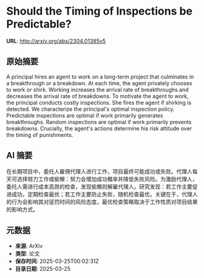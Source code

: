 # Should the Timing of Inspections be Predictable?

**URL**: http://arxiv.org/abs/2304.01385v5

## 原始摘要

A principal hires an agent to work on a long-term project that culminates in
a breakthrough or a breakdown. At each time, the agent privately chooses to
work or shirk. Working increases the arrival rate of breakthroughs and
decreases the arrival rate of breakdowns. To motivate the agent to work, the
principal conducts costly inspections. She fires the agent if shirking is
detected. We characterize the principal's optimal inspection policy.
Predictable inspections are optimal if work primarily generates breakthroughs.
Random inspections are optimal if work primarily prevents breakdowns.
Crucially, the agent's actions determine his risk attitude over the timing of
punishments.


## AI 摘要

在长期项目中，委托人雇佣代理人进行工作，项目最终可能成功或失败。代理人每天可选择努力工作或偷懒：努力会增加成功概率并降低失败风险。为激励代理人，委托人需进行成本高昂的检查，发现偷懒则解雇代理人。研究发现：若工作主要促进成功，定期检查最优；若工作主要防止失败，随机检查最优。关键在于，代理人的行为会影响其对惩罚时间的风险态度。最优检查策略取决于工作性质对项目结果的影响方式。

## 元数据

- **来源**: ArXiv
- **类型**: 论文
- **保存时间**: 2025-03-25T00:02:31Z
- **目录日期**: 2025-03-25
